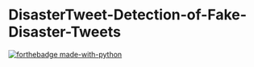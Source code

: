 # DisasterTweet-Detection-of-Fake-Disaster-Tweets
[![forthebadge made-with-python](http://ForTheBadge.com/images/badges/made-with-python.svg)](https://www.python.org/)
